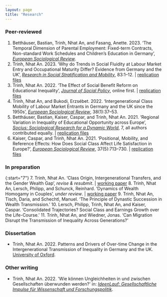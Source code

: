 ```yaml
---
layout: page
title: "Research"
---
```


### Peer-reviewed
1. Betthäuser, Bastian, Trinh, Nhat An, and Fasang, Anette. 2023. ‘The Temporal Dimension of Parental Employment: Fixed-term Contracts, Non-standard Work Schedules and Children’s Education in Germany’, [*European Sociological Review*](https://doi.org/10.1093/esr/jcad073).
2. Trinh, Nhat An. 2023. ‘Why do Trends in Social Fluidity at Labour Market Entry and Occupational Maturity Differ? Evidence from Germany and the UK’, [*Research in Social Stratification and Mobility*](https://www.sciencedirect.com/science/article/abs/pii/S0276562422000737), 83:1–12. &#124; [replication files](https://osf.io/vb5fd/)
3. Trinh, Nhat An. 2022. ‘The Effect of Social Benefit Reform on Educational Inequality’, [*Journal of Social Policy*](https://doi.org/10.1017/S0047279422000848), online first. &#124; [replication files](https://osf.io/3cdqv/)
4. Trinh, Nhat An, and Bukodi, Erzsébet. 2022. ‘Intergenerational Class Mobility of Labour Market Entrants in Germany and the UK since the 1950s’, [*European Sociological Review*](https://doi.org/10.1093/esr/jcab028), 38(1):37–53.
5. Betthäuser, Bastian, Kaiser, Caspar, and Trinh, Nhat An. 2021. ‘Regional Variation in Inequality of Educational Opportunity across Europe’, [*Socius: Sociological Research for a Dynamic World*](https://doi.org/10.1177/23780231211019890), 7, all authors contributed equally.  &#124; [replication files](https://osf.io/bca95/)
6. Kaiser, Caspar, and Trinh, Nhat An. 2021. ‘Positional, Mobility, and Reference Effects: How Does Social Class Affect Life Satisfaction in Europe?’, [*European Sociological Review*](https://doi.org/10.1093/esr/jcaa067), 37(5):713–730. &#124; [replication files](https://osf.io/4wx26/)

### In preparation

{:start="7"}
7. Trinh, Nhat An. ‘Class Origin, Intergenerational Transfers, and the Gender Wealth Gap’, *revise & resubmit*. &#124; [working paper](https://osf.io/preprints/socarxiv/fgc9t/)
8. Trinh, Nhat An, Lersch, Philipp, and Schunck, Reinhard. ‘Dynamics of Wealth Homogamy in Couples’, *under review*. &#124; [working paper](https://osf.io/preprints/socarxiv/yrjpf/)
9. Trinh, Nhat An, Tisch, Daria, and Schechtl, Manuel. ‘The Principle of Dynastic Succession in Wealth Transmission.’
10. Lersch, Philipp, Trinh, Nhat An, and Kaiser, Caspar. ‘Consolidated Trajectories? Social Class and Earnings Growth over the Life-Course.’
11. Trinh, Nhat An, and Wiedner, Jonas. ‘Can Migration Disrupt the Transmission of Inequality Across Generations?’

### Dissertation

- Trinh, Nhat An. 2022. Patterns and Drivers of Over-time Change in the Intergenerational Transmission of Inequality in Germany and the UK. [University of Oxford](https://ora.ox.ac.uk/objects/uuid:cbfb603b-ce55-49e2-87b6-011e7e39bd3f).

### Other writing

- Trinh, Nhat An. 2022. 'Wie können Ungleichheiten in und zwischen Gesellschaften überwunden werden?' in: *[IdeenLauf: Gesellschaftliche Impulse für Wissenschaft und Forschungspolitik](https://www.wissenschaftsjahr.de/2022/fileadmin/user_upload/1__Ideenlauf/IdeenLauf_Ergebnis.pdf)*.

